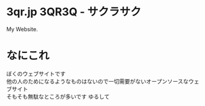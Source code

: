 # 3qr.jp 3QR3Q - サクラサク
My Website.
# なにこれ
ぼくのウェブサイトです
<br>他の人のためになるようなものはないので一切需要がないオープンソースなウェブサイト
<br>そもそも無駄なところが多いです ゆるして
